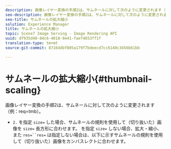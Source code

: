 ```yaml
---
description: 画像レイヤー変換の手順2は、サムネールに対して次のように変更されます（例：req=tmb）。
seo-description: 画像レイヤー変換の手順2は、サムネールに対して次のように変更されます（例：req=tmb）。
seo-title: サムネールの拡大縮小
solution: Experience Manager
title: サムネールの拡大縮小
topic: Scene7 Image Serving - Image Rendering API
uuid: df935d40-84c6-4018-9e41-faef4653ff1f
translation-type: tm+mt
source-git-commit: 87164dbf805a179f7bdeecd7cc6140c3456b61bb

---
```



# サムネールの拡大縮小{#thumbnail-scaling}

画像レイヤー変換の手順2は、サムネールに対して次のように変更されます（例：req=tmb）。

* `2.` を指定 `size=` した場合、サムネールの規則を使用して（切り抜いた）画像を `size=` 長方形に合わせます。 を指定 `size=` しない場合、拡大・縮小、また `res=``res=` は指定しない場合は、以下に示すサムネールの規則を使用して（切り抜いた）画像をカンバスレクトに合わせます。

